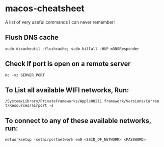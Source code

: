 # macos-cheatsheet

A list of very useful commands I can never remember!

## Flush DNS cache
`sudo dscacheutil -flushcache; sudo killall -HUP mDNSResponder`
## Check if port is open on a remote server
`nc -vz SERVER PORT`

## To List all available WIFI networks, Run:
`/System/Library/PrivateFrameworks/Apple80211.framework/Versions/Current/Resources/airport -s`

## To connect to any of these available networks, run:
`networksetup -setairportnetwork en0 <SSID_OF_NETWORK> <PASSWORD>`
